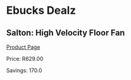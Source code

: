 
# Ebucks Dealz
## Salton: High Velocity Floor Fan
[Product Page](https://www.ebucks.com/web/shop/productSelected.do?prodId=706228318&catId=704982758)

Price: R629.00

Savings: 170.0


	